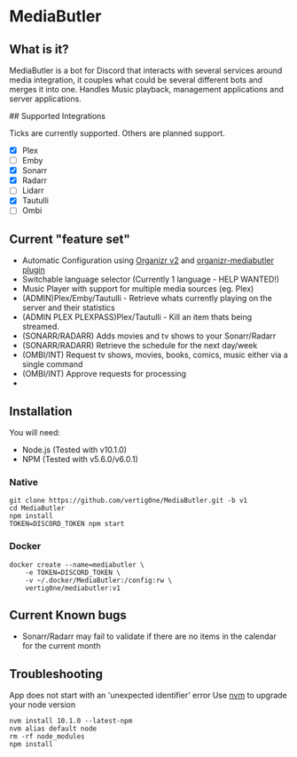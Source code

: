 # MediaButler

## What is it?

MediaButler is a bot for Discord that interacts with several services around media integration, it couples what could be several different bots and merges it into one. Handles Music playback, management applications and server applications.

## Supported Integrations

Ticks are currently supported. Others are planned support.

- [X] Plex
- [ ] Emby
- [X] Sonarr
- [X] Radarr
- [ ] Lidarr
- [X] Tautulli
- [ ] Ombi

## Current "feature set"

  - Automatic Configuration using [Organizr v2](https://github.com/causefx/Organizr/tree/v2-develop) and [organizr-mediabutler plugin](https://github.com/vertig0ne/organizr-mediabutler)
  - Switchable language selector (Currently 1 language - HELP WANTED!)
  - Music Player with support for multiple media sources (eg. Plex)
  - (ADMIN)Plex/Emby/Tautulli - Retrieve whats currently playing on the server and their statistics
  - (ADMIN PLEX PLEXPASS)Plex/Tautulli - Kill an item thats being streamed. 
  - (SONARR/RADARR) Adds movies and tv shows to your Sonarr/Radarr
  - (SONARR/RADARR) Retrieve the schedule for the next day/week
  - (OMBI/INT) Request tv shows, movies, books, comics, music either via a single command
  - (OMBI/INT) Approve requests for processing
  - 

## Installation

You will need:
 - Node.js (Tested with v10.1.0)
 - NPM (Tested with v5.6.0/v6.0.1)

### Native

    git clone https://github.com/vertig0ne/MediaButler.git -b v1
    cd MediaButler
    npm install
    TOKEN=DISCORD_TOKEN npm start

### Docker

    docker create --name=mediabutler \
        -e TOKEN=DISCORD_TOKEN \
        -v ~/.docker/MediaButler:/config:rw \
        vertig0ne/mediabutler:v1

## Current Known bugs

  - Sonarr/Radarr may fail to validate if there are no items in the calendar for the current month

## Troubleshooting

App does not start with an 'unexpected identifier' error
Use [nvm](https://github.com/creationix/nvm) to upgrade your node version
    
    nvm install 10.1.0 --latest-npm
    nvm alias default node
    rm -rf node_modules
    npm install

